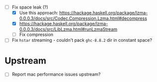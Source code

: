 - [ ] Fix space leak (?)
  - [x] Use this approach: https://hackage.haskell.org/package/lzma-0.0.0.3/docs/src/Codec.Compression.Lzma.html#decompress
  - [x] https://hackage.haskell.org/package/lzma-0.0.0.3/docs/src/LibLzma.html#runLzmaStream
  - [ ] Fix compression
- [ ] Fix `hstar` streaming - couldn't pack `ghc-8.8.2` dir in constant space?
# Upstream
- [ ] Report mac performance issues upstream?
